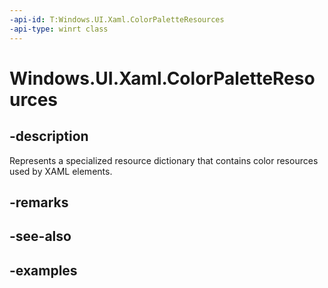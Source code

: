 ```yaml
---
-api-id: T:Windows.UI.Xaml.ColorPaletteResources
-api-type: winrt class
---
```


<!-- Class syntax.
public class ColorPaletteResources : ResourceDictionary, ResourceDictionary
-->

# Windows.UI.Xaml.ColorPaletteResources

## -description

Represents a specialized resource dictionary that contains color resources used by XAML elements.

## -remarks

## -see-also

## -examples

